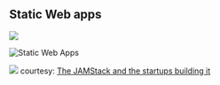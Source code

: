 ## Static Web apps

![](https://www.netlify.com/img/jamstack/how-it-works.svg)

![Static Web Apps](https://docs.microsoft.com/en-us/azure/static-web-apps/media/overview/static-apps-overview.png)

![](https://technically.dev/images/jamstack/diagram.jpg)
courtesy: [The JAMStack and the startups building it](https://technically.dev/posts/the-jamstack-and-the-startups-building-it.html)
